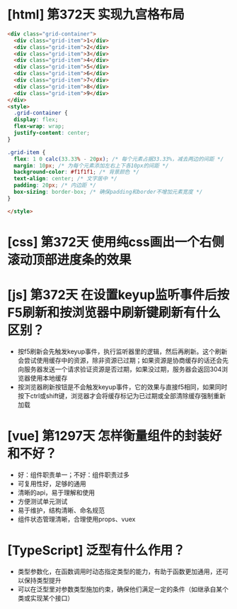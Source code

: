 # [html] 第372天 实现九宫格布局

```html
<div class="grid-container">
  <div class="grid-item">1</div>
  <div class="grid-item">2</div>
  <div class="grid-item">3</div>
  <div class="grid-item">4</div>
  <div class="grid-item">5</div>
  <div class="grid-item">6</div>
  <div class="grid-item">7</div>
  <div class="grid-item">8</div>
  <div class="grid-item">9</div>
</div>
<style>
  .grid-container {
  display: flex;
  flex-wrap: wrap;
  justify-content: center;
}

.grid-item {
  flex: 1 0 calc(33.33% - 20px); /* 每个元素占据33.33%，减去两边的间距 */
  margin: 10px; /* 为每个元素添加左右上下各10px的间距 */
  background-color: #f1f1f1; /* 背景颜色 */
  text-align: center; /* 文字居中 */
  padding: 20px; /* 内边距 */
  box-sizing: border-box; /* 确保padding和border不增加元素宽度 */
}

</style>
```

# [css] 第372天 使用纯css画出一个右侧滚动顶部进度条的效果

# [js] 第372天 在设置keyup监听事件后按F5刷新和按浏览器中刷新键刷新有什么区别？

- 按f5刷新会先触发keyup事件，执行监听器里的逻辑，然后再刷新。这个刷新会尝试使用缓存中的资源，除非资源已过期；如果资源是协商缓存的话还会先向服务器发送一个请求验证资源是否过期，如果没过期，服务器会返回304浏览器使用本地缓存
- 按浏览器刷新按钮是不会触发keyup事件，它的效果与直接f5相同，如果同时按下ctrl或shift键，浏览器才会将缓存标记为已过期或全部清除缓存强制重新加载

# [vue] 第1297天 怎样衡量组件的封装好和不好？

- 好：组件职责单一；不好：组件职责过多
- 可复用性好，足够的通用
- 清晰的api，易于理解和使用
- 方便测试单元测试
- 易于维护，结构清晰、命名规范
- 组件状态管理清晰，合理使用props、vuex

# [TypeScript] 泛型有什么作用？

- 类型参数化，在函数调用时动态指定类型的能力，有助于函数更加通用，还可以保持类型提升
- 可以在泛型里对参数类型施加约束，确保他们满足一定的条件（如继承自某个类或实现某个接口）
